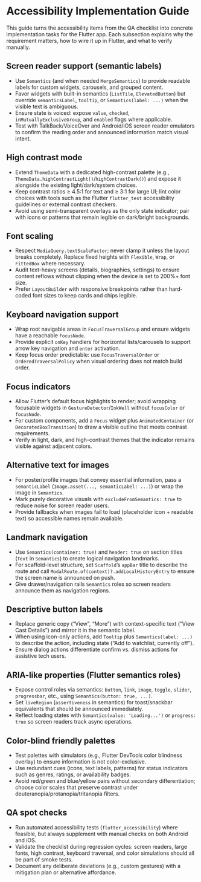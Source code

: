 # Accessibility Implementation Guide

This guide turns the accessibility items from the QA checklist into concrete implementation tasks for the Flutter app. Each subsection explains why the requirement matters, how to wire it up in Flutter, and what to verify manually.

## Screen reader support (semantic labels)
- Use `Semantics` (and when needed `MergeSemantics`) to provide readable labels for custom widgets, carousels, and grouped content.
- Favor widgets with built-in semantics (`ListTile`, `ElevatedButton`) but override `semanticsLabel`, `tooltip`, or `Semantics(label: ...)` when the visible text is ambiguous.
- Ensure state is voiced: expose `value`, `checked`, `inMutuallyExclusiveGroup`, and `enabled` flags where applicable.
- Test with TalkBack/VoiceOver and Android/iOS screen reader emulators to confirm the reading order and announced information match visual intent.

## High contrast mode
- Extend `ThemeData` with a dedicated high-contrast palette (e.g., `ThemeData.highContrastLight()`/`highContrastDark()`) and expose it alongside the existing light/dark/system choices.
- Keep contrast ratios ≥ 4.5:1 for text and ≥ 3:1 for large UI; lint color choices with tools such as the Flutter `flutter_test` accessibility guidelines or external contrast checkers.
- Avoid using semi-transparent overlays as the only state indicator; pair with icons or patterns that remain legible on dark/bright backgrounds.

## Font scaling
- Respect `MediaQuery.textScaleFactor`; never clamp it unless the layout breaks completely. Replace fixed heights with `Flexible`, `Wrap`, or `FittedBox` where necessary.
- Audit text-heavy screens (details, biographies, settings) to ensure content reflows without clipping when the device is set to 200%+ font size.
- Prefer `LayoutBuilder` with responsive breakpoints rather than hard-coded font sizes to keep cards and chips legible.

## Keyboard navigation support
- Wrap root navigable areas in `FocusTraversalGroup` and ensure widgets have a reachable `FocusNode`.
- Provide explicit `onKey` handlers for horizontal lists/carousels to support arrow key navigation and `enter` activation.
- Keep focus order predictable: use `FocusTraversalOrder` or `OrderedTraversalPolicy` when visual ordering does not match build order.

## Focus indicators
- Allow Flutter’s default focus highlights to render; avoid wrapping focusable widgets in `GestureDetector`/`InkWell` without `focusColor` or `focusNode`.
- For custom components, add a `Focus` widget plus `AnimatedContainer` (or `DecoratedBoxTransition`) to draw a visible outline that meets contrast requirements.
- Verify in light, dark, and high-contrast themes that the indicator remains visible against adjacent colors.

## Alternative text for images
- For poster/profile images that convey essential information, pass a `semanticLabel` (`Image.asset(..., semanticLabel: ...)`) or wrap the image in `Semantics`.
- Mark purely decorative visuals with `excludeFromSemantics: true` to reduce noise for screen reader users.
- Provide fallbacks when images fail to load (placeholder icon + readable text) so accessible names remain available.

## Landmark navigation
- Use `Semantics(container: true)` and `header: true` on section titles (`Text` in `Semantics`) to create logical navigation landmarks.
- For scaffold-level structure, set `Scaffold`’s `appBar` title to describe the route and call `ModalRoute.of(context)?.addLocalHistoryEntry` to ensure the screen name is announced on push.
- Give drawer/navigation rails `Semantics` roles so screen readers announce them as navigation regions.

## Descriptive button labels
- Replace generic copy (“View”, “More”) with context-specific text (“View Cast Details”) and mirror it in the semantic label.
- When using icon-only actions, add `Tooltip` plus `Semantics(label: ...)` to describe the action, including state (“Add to watchlist, currently off”).
- Ensure dialog actions differentiate confirm vs. dismiss actions for assistive tech users.

## ARIA-like properties (Flutter semantics roles)
- Expose control roles via semantics: `button`, `link`, `image`, `toggle`, `slider`, `progressbar`, etc., using `Semantics(button: true, ...)`.
- Set `liveRegion` (`assertiveness` in semantics) for toast/snackbar equivalents that should be announced immediately.
- Reflect loading states with `Semantics(value: 'Loading...')` or `progress: true` so screen readers track async operations.

## Color-blind friendly palettes
- Test palettes with simulators (e.g., Flutter DevTools color blindness overlay) to ensure information is not color-exclusive.
- Use redundant cues (icons, text labels, patterns) for status indicators such as genres, ratings, or availability badges.
- Avoid red/green and blue/yellow pairs without secondary differentiation; choose color scales that preserve contrast under deuteranopia/protanopia/tritanopia filters.

## QA spot checks
- Run automated accessibility tests (`flutter_accessibility`) where feasible, but always supplement with manual checks on both Android and iOS.
- Validate the checklist during regression cycles: screen readers, large fonts, high contrast, keyboard traversal, and color simulations should all be part of smoke tests.
- Document any deliberate deviations (e.g., custom gestures) with a mitigation plan or alternative affordance.
